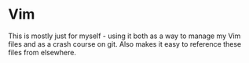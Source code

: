 # Vim

This is mostly just for myself - using it both as a way to manage my Vim files and as a crash course on git. Also makes it easy to reference these files from elsewhere.
